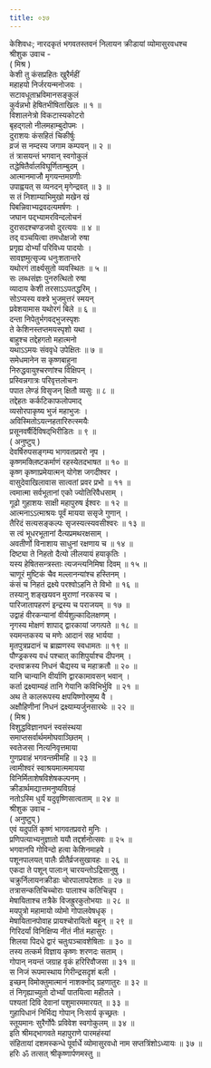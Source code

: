 ```yaml
---
title: ०३७
---
```

केशिवधः; नारदकृतं भगवतस्तवनं निलायन क्रीडायां व्योमासुरवधश्च  
श्रीशुक उवाच -  
( मिश्र )  
केशी तु कंसप्रहितः खुरैर्महीं  
महाहयो निर्जरयन्मनोजवः ।  
सटावधूताभ्रविमानसङ्‌कुलं  
कुर्वन्नभो हेषितभीषिताखिलः ॥ १ ॥  
विशालनेत्रो विकटास्यकोटरो  
बृहद्‌गलो नीलमहाम्बुदोपमः ।  
दुराशयः कंसहितं चिकीर्षुः  
व्रजं स नम्दस्य जगाम कम्पयन् ॥ २ ॥  
तं त्रासयन्तं भगवान् स्वगोकुलं  
तद्धेषितैर्वालविघूर्णिताम्बुदम् ।  
आत्मानमाजौ मृगयन्तमग्रणीः  
उपाह्वयत् स व्यनदन् मृगेन्द्रवत् ॥ ३ ॥  
स तं निशाम्याभिमुखो मखेन खं  
पिबन्निवाभ्यद्रवदत्यमर्षणः ।  
जघान पद्भ्यामरविन्दलोचनं  
दुरासदश्चण्डजवो दुरत्ययः ॥ ४ ॥  
तद् वञ्चयित्वा तमधोक्षजो रुषा  
प्रगृह्य दोर्भ्यां परिविध्य पादयोः ।  
सावज्ञमुत्सृज्य धनुःशतान्तरे  
यथोरगं तार्क्ष्यसुतो व्यवस्थितः ॥ ५ ॥  
सः लब्धसंज्ञः पुनरुत्थितो रुषा  
व्यादाय केशी तरसाऽऽपतद्धरिम् ।  
सोऽप्यस्य वक्त्रे भुजमुत्तरं स्मयन्  
प्रवेशयामास यथोरगं बिले ॥ ६ ॥  
दन्ता निपेतुर्भगवद्भुजस्पृशः  
ते केशिनस्तप्तमयस्पृशो यथा ।  
बाहुश्च तद्देहगतो महात्मनो  
यथाऽऽमयः संववृधे उपेक्षितः ॥ ७ ॥  
समेधमानेन स कृष्णबाहुना  
निरुद्धवायुश्चरणांश्च विक्षिपन् ।  
प्रस्विन्नगात्रः परिवृत्तलोचनः  
पपात लेण्डं विसृजन् क्षितौ व्यसुः ॥ ८ ॥  
तद्देहतः कर्कटिकाफलोपमाद्  
व्यसोरपाकृष्य भुजं महाभुजः ।  
अविस्मितोऽयत्नहतारिरुत्स्मयैः  
प्रसूनवर्षैर्दिविषद्‌भिरीडितः ॥ ९ ॥  
( अनुष्टुप् )  
देवर्षिरुपसङ्‌गम्य भागवतप्रवरो नृप ।  
कृष्णमक्लिष्टकर्माणं रहस्येतदभाषत ॥ १० ॥  
कृष्ण कृष्णाप्रमेयात्मन् योगेश जगदीश्वर ।  
वासुदेवाखिलावास सात्वतां प्रवर प्रभो ॥ ११ ॥  
त्वमात्मा सर्वभूतानां एको ज्योतिरिवैधसाम् ।  
गूढो गुहाशयः साक्षी महापुरुष ईश्वरः ॥ १२ ॥  
आत्मनाऽऽत्माश्रयः पूर्वं मायया ससृजे गुणान् ।  
तैरिदं सत्यसङ्‌कल्पः सृजस्यत्स्यवसीश्वरः ॥ १३ ॥  
स त्वं भूधरभूतानां दैत्यप्रमथरक्षसाम् ।  
अवतीर्णो विनाशाय साधुनां रक्षणाय च ॥ १४ ॥  
दिष्ट्या ते निहतो दैत्यो लीलयायं हयाकृतिः ।  
यस्य हेषितसन्त्रस्ताः त्यजन्त्यनिमिषा दिवम् ॥ १५ ॥  
चाणूरं मुष्टिकं चैव मल्लानन्यांश्च हस्तिनम् ।  
कंसं च निहतं द्रक्ष्ये परश्वोऽहनि ते विभो ॥ १६ ॥  
तस्यानु शङ्‌खयवन मुराणां नरकस्य च ।  
पारिजातापहरणं इन्द्रस्य च पराजयम् ॥ १७ ॥  
उद्वाहं वीरकन्यानां वीर्यशुल्कादिलक्षणम् ।  
नृगस्य मोक्षणं शापाद् द्वारकायां जगत्पते ॥ १८ ॥  
स्यमन्तकस्य च मणेः आदानं सह भार्यया ।  
मृतपुत्रप्रदानं च ब्राह्मणस्य स्वधामतः ॥ १९ ॥  
पौण्ड्रकस्य वधं पश्चात् काशिपुर्याश्च दीपनम् ।  
दन्तवक्रस्य निधनं चैद्यस्य च महाक्रतौ ॥ २० ॥  
यानि चान्यानि वीर्याणि द्वारकामावसन् भवान् ।  
कर्ता द्रक्ष्याम्यहं तानि गेयानि कविभिर्भुवि ॥ २१ ॥  
अथ ते कालरूपस्य क्षपयिष्णोरमुष्य वै ।  
अक्षौहिणीनां निधनं द्रक्ष्याम्यर्जुनसारथेः ॥ २२ ॥  
( मिश्र )  
विशुद्धविज्ञानघनं स्वसंस्थया  
समाप्तसर्वार्थममोघवाञ्छितम् ।  
स्वतेजसा नित्यनिवृत्तमाया  
गुणप्रवाहं भगवन्तमीमहि ॥ २३ ॥  
त्वामीश्वरं स्वाश्रयमात्ममायया  
विनिर्मिताशेषविशेषकल्पनम् ।  
क्रीडार्थमद्यात्तमनुष्यविग्रहं  
नतोऽस्मि धुर्यं यदुवृष्णिसात्वताम् ॥ २४ ॥  
श्रीशुक उवाच -  
( अनुष्टुप् )  
एवं यदुपतिं कृष्णं भागवतप्रवरो मुनिः ।  
प्रणिपत्याभ्यनुज्ञातो ययौ तद्दर्शनोत्सवः ॥ २५ ॥  
भगवानपि गोविन्दो हत्वा केशिनमाहवे ।  
पशूनपालयत् पालैः प्रीतैर्व्रजसुखावहः ॥ २६ ॥  
एकदा ते पशून् पालाःन् चारयन्तोऽद्रिसानुषु ।  
चक्रुर्निलायनक्रीडाः चोरपालापदेशतः ॥ २७ ॥  
तत्रासन्कतिचिच्चोराः पालाश्च कतिचिन्नृप ।  
मेषायिताश्च तत्रैके विजह्रुरकुतोभयाः ॥ २८ ॥  
मयपुत्रो महामायो व्योमो गोपालवेषधृक् ।  
मेषायितानपोवाह प्रायश्चोरायितो बहून् ॥ २९ ॥  
गिरिदर्यां विनिक्षिप्य नीतं नीतं महासुरः ।  
शिलया पिदधे द्वारं चतुःपञ्चावशेषिताः ॥ ३० ॥  
तस्य तत्कर्म विज्ञाय कृष्णः शरणदः सताम् ।  
गोपान् नयन्तं जग्राह वृकं हरिरिवौजसा ॥ ३१ ॥  
स निजं रूपमास्थाय गिरीन्द्रसदृशं बली ।  
इच्छन् विमोक्तुमात्मानं नाशक्नोद् ग्रहणातुरः ॥ ३२ ॥  
तं निगृह्याच्युतो दोर्भ्यां पातयित्वा महीतले ।  
पश्यतां दिवि देवानां पशुमारममारयत् ॥ ३३ ॥  
गुहापिधानं निर्भिद्य गोपान् निःसार्य कृच्छ्रतः ।  
स्तूयमानः सुरैर्गोपैः प्रविवेश स्वगोकुलम् ॥ ३४ ॥  
इति श्रीमद्भागवते महापुराणे पारमहंस्यां  
संहितायां दशमस्कन्धे पूर्वार्धे व्योमासुरवधो नाम सप्तत्रिंशोऽध्यायः ॥ ३७ ॥  
हरिः ॐ तत्सत् श्रीकृष्णार्पणमस्तु ॥